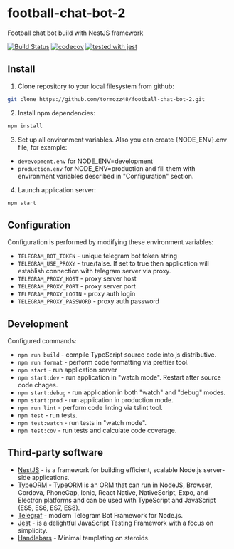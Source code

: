 # football-chat-bot-2
Football chat bot build with NestJS framework

[![Build Status](https://travis-ci.org/tormozz48/football-chat-bot-2.svg?branch=master)](https://travis-ci.org/tormozz48/football-chat-bot-2)
[![codecov](https://codecov.io/gh/tormozz48/football-chat-bot-2/branch/master/graph/badge.svg)](https://codecov.io/gh/tormozz48/football-chat-bot-2)
[![tested with jest](https://img.shields.io/badge/tested_with-jest-99424f.svg)](https://github.com/facebook/jest)

## Install

1. Clone repository to your local filesystem from github:
```bash
git clone https://github.com/tormozz48/football-chat-bot-2.git
```
2. Install npm dependencies:
```bash
npm install
```
3. Set up all environment variables.
Also you can create {NODE_ENV}.env file, for example:
* `devevopment.env` for NODE_ENV=development
* `production.env` for NODE_ENV=production
and fill them with environment variables described in "Configuration" section.

4. Launch application server:
```bash
npm start
```

## Configuration

Configuration is performed by modifying these environment variables:

* `TELEGRAM_BOT_TOKEN` - unique telegram bot token string
* `TELEGRAM_USE_PROXY` - true/false. If set to true then application will establish connection with telegram server via proxy.
* `TELEGRAM_PROXY_HOST` - proxy server host
* `TELEGRAM_PROXY_PORT` - proxy server port
* `TELEGRAM_PROXY_LOGIN` - proxy auth login
* `TELEGRAM_PROXY_PASSWORD` - proxy auth password

## Development

Configured commands:
* `npm run build` - compile TypeScript source code into js distributive.
* `npm run format` - perform code formatting via prettier tool.
* `npm start` - run application server
* `npm start:dev` - run application in "watch mode". Restart after source code chages.
* `npm start:debug` - run application in both "watch" and "debug" modes.
* `npm start:prod` - run application in production mode.
* `npm run lint` - perform code linting via tslint tool.
* `npm test` - run tests.
* `npm test:watch` - run tests in "watch mode".
* `npm test:cov` - run tests and calculate code coverage.

## Third-party software

* [NestJS](https://docs.nestjs.com/) - is a framework for building efficient, scalable Node.js server-side applications.
* [TypeORM](https://typeorm.io/#/) - TypeORM is an ORM that can run in NodeJS, Browser, Cordova, PhoneGap, Ionic, React Native, NativeScript, Expo, and Electron platforms and can be used with TypeScript and JavaScript (ES5, ES6, ES7, ES8).
* [Telegraf](https://telegraf.js.org/#/) - modern Telegram Bot Framework for Node.js.
* [Jest](https://jestjs.io/en/) - is a delightful JavaScript Testing Framework with a focus on simplicity.
* [Handlebars](http://handlebarsjs.com/) - Minimal templating on steroids.
